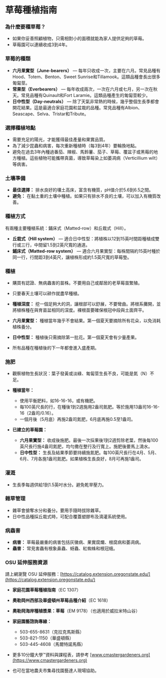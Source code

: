 # 草莓種植指南

### 為什麼要種草莓？
- 如果你妥善照顧植物，只需相對小的面積就能為家人提供足夠的草莓。
- 草莓園可以連續收成3到4年。

### 草莓的種類
- **六月果實型（June-bearers）** — 每年只收成一次，主要在六月。常見品種有Hood、Totem、Benton、Sweet Sunrise和Tillamook。這類品種會長出很多匍匐莖。
- **常果型（Everbearers）** — 每年收成兩次，一次在六月或七月，另一次在秋天。常見品種有Quinault和Fort Laramie。這類品種產生的匍匐莖較少。
- **日中性型（Day-neutrals）** — 除了天氣非常熱的時候，幾乎整個生長季都會開花結果。這是最適合家庭花園和盆栽的品種。常見品種有Albion、Seascape、Selva、Tristar和Tribute。

### 選擇種植地點
- 需要充足的陽光，才能獲得最佳產量和果實品質。
- 為了減少昆蟲和病害，每次重新種植時（每3到4年）要輪換地點。
- 避免在過去3年內種過番茄、辣椒、馬鈴薯、茄子、草莓、覆盆子或黑莓的地方種植。這些植物可能攜帶真菌，導致草莓染上如萎凋病（Verticillium wilt）等病害。

### 土壤準備
- **最佳選擇：** 排水良好的壤土高床，富含有機質，pH值介於5.6到6.5之間。
- **避免：** 在黏土重的土壤中種植。如果只有排水不良的土壤，可以加入有機質改善。

### 種植方式
有兩種主要種植系統：鋪床式（Matted-row）和丘栽式（Hill）。

- **丘栽式（Hill system）** — 適合日中性型：將植株以12到15英吋間距種植成雙行或三行，中間留1.5到2英尺寬的通道。
- **鋪床式（Matted-row system）** — 適合六月果實型：每株間隔約15英吋種於同一行，行間距3到4英尺，讓植株形成約1.5英尺寬的草莓墊。

### 種植
- 購買有認證、無病蟲害的苗株。不要用自己或鄰居的老草莓苗繁殖。
- 只要春天土壤可以耕作就盡早種植。
- **種植深度：** 挖一個足夠大的洞，讓根部可以舒展，不要彎曲。將根系攤開，並將植株種在與育苗盆相同的深度。裸根苗要確保根冠中段與土面齊平。

- **六月果實型：** 種植當年幾乎不會結果。第一個夏天要摘除所有花朵，以免消耗植株養分。
- **日中性型：** 種植後只需摘除第一批花。第一個夏天會有少量產果。
- 所有品種在種植後的下一年都會進入盛產期。

### 施肥
- 觀察植物生長狀況：葉子發黃或淡綠、匍匐莖生長不良，可能是氮（N）不足。

- **種植當年：**
  - 使用平衡肥料，如16-16-16，或有機肥。
  - 每100英尺長的行，在種後1到2週施用2盎司氮肥。等於施用13盎司16-16-16（2盎司/0.16）。
  - 一個月後（5月底）再施2盎司氮肥，6月底再施0.5至1盎司。

- **已建立的草莓園：**
  - **六月果實型：** 收成後施肥。最後一次採果後1到2週剪除老葉，然後每100英尺長行施4盎司氮肥，均勻撒在整行及行寬上。施肥後要馬上澆水。
  - **日中性型：** 生長及結果季節要持續施氮肥。每100英尺長行在4月、5月、6月、7月各施1盎司氮肥。如果植株生長良好，8月可再施1盎司。

### 灌溉
- 生長季每週供給1到1.5英吋水分。避免乾旱壓力。

### 雜草管理
- 雜草會搶奪水分和養分。要用手隨時拔除雜草。
- 日中性品種採丘栽式時，可配合覆蓋塑膠布及滴灌系統使用。

### 病蟲害
- **病害：** 草莓最嚴重的病害包括灰黴病、果實腐爛、根腐病和萎凋病。
- **蟲害：** 常見害蟲有根象鼻蟲、蚜蟲、紅蜘蛛和根冠蛾。

### OSU 延伸服務資源
請上網瀏覽 OSU 延伸服務：[https://catalog.extension.oregonstate.edu/](https://catalog.extension.oregonstate.edu/)

- **家庭花園草莓種植指南**（EC 1307）
- **奧勒岡州西部及華盛頓州草莓品種介紹**（EC 1618）
- **奧勒岡海岸種植漿果：草莓**（EM 9178）（也適用於威拉米特山谷）


- **家庭園藝諮詢專線：**
  - 503-655-8631（克拉克馬斯縣）
  - 503-821-1150（華盛頓縣）
  - 503-445-4608（馬爾特諾馬縣）
- 更多10分鐘大學™資料與課程表，請參考 [www.cmastergardeners.org](https://www.cmastergardeners.org)
- 也可在當地農夫市集尋找園藝達人現場協助。
